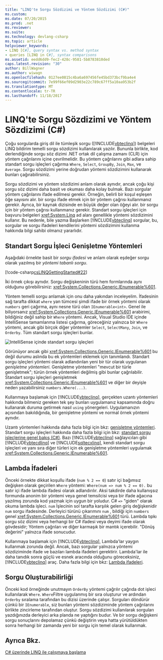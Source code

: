 ```yaml
---
title: "LINQ'te Sorgu Sözdizimi ve Yöntem Sözdizimi (C#)"
ms.custom: 
ms.date: 07/20/2015
ms.prod: .net
ms.reviewer: 
ms.suite: 
ms.technology: devlang-csharp
ms.topic: article
helpviewer_keywords:
- LINQ [C#], query syntax vs. method syntax
- queries [LINQ in C#], syntax comparisons
ms.assetid: eedd6dd9-fec2-428c-9581-5b8783810ded
caps.latest.revision: "30"
author: BillWagner
ms.author: wiwagn
ms.openlocfilehash: 0127ee0815c4ba6a697456fe45bd373bcf9ba4e4
ms.sourcegitcommit: 7e99f66ef09d2903e22c789c67ff5a10aa953b2f
ms.translationtype: MT
ms.contentlocale: tr-TR
ms.lasthandoff: 11/18/2017
---
```

# <a name="query-syntax-and-method-syntax-in-linq-c"></a>LINQ'te Sorgu Sözdizimi ve Yöntem Sözdizimi (C#)
Çoğu sorgularda giriş dil ile tümleşik sorgu ([!INCLUDE[vbteclinq](~/includes/vbteclinq-md.md)]) belgeleri LINQ bildirim temelli sorgu sözdizimi kullanılarak yazılır. Bununla birlikte, kod derlendiğinde sorgu söz dizimi .NET ortak dil çalışma zamanı (CLR) için yöntem çağrılarını içine çevrilmelidir. Bu yöntem çağrılarını gibi adlara sahip standart sorgu işleçleri çağırma `Where`, `Select`, `GroupBy`, `Join`, `Max`, ve `Average`. Sorgu sözdizimi yerine doğrudan yöntemi sözdizimini kullanarak bunları çağırabilirsiniz.  
  
 Sorgu sözdizimi ve yöntem sözdizimi anlam olarak aynıdır, ancak çoğu kişi sorgu söz dizimi daha basit ve okuması daha kolay bulmak. Bazı sorgular yöntem çağrılarını ifade edilmesi gerekir. Örneğin, belirli bir koşul eşleşen öğe sayısını alır. bir sorgu ifade etmek için bir yöntem çağrısı kullanmanız gerekir. Ayrıca, bir kaynak dizisinde en büyük değer olan öğeyi alır. bir sorgu için bir yöntem çağrısı kullanmanız gerekir. Standart sorgu işleçleri için başvuru belgeleri <xref:System.Linq> ad alanı genellikle yöntemi sözdizimini kullanır. Bu nedenle, bile yazma Başlarken [!INCLUDE[vbteclinq](~/includes/vbteclinq-md.md)] sorgular, bu, sorgular ve sorgu ifadeleri kendilerini yöntemi sözdizimini kullanma hakkında bilgi sahibi olmanız yararlıdır.  
  
## <a name="standard-query-operator-extension-methods"></a>Standart Sorgu İşleci Genişletme Yöntemleri  
 Aşağıdaki örnekte basit bir *sorgu ifadesi* ve anlam olarak eşdeğer sorgu olarak yazılmış bir *yöntemi tabanlı sorgu*.  
  
 [!code-csharp[csLINQGettingStarted#22](../../../../csharp/programming-guide/concepts/linq/codesnippet/CSharp/query-syntax-and-method-syntax-in-linq_1.cs)]  
  
 İki örnek çıkışı aynıdır. Sorgu değişkeninin türü hem formlarında aynı olduğunu görebilirsiniz: <xref:System.Collections.Generic.IEnumerable%601>.  
  
 Yöntem temelli sorgu anlamak için onu daha yakından inceleyelim. İfadesinin sağ tarafta dikkat `where` yan tümcesi şimdi ifade bir örnek yöntemi olarak `numbers` geri çağırma, aynı nesne türü olan `IEnumerable<int>`. Genel ile biliyorsanız <xref:System.Collections.Generic.IEnumerable%601> arabirimi, bildiğiniz değil sahip bir `Where` yöntemi. Ancak, Visual Studio IDE içinde IntelliSense tamamlanma listesi çağırma, göreceğiniz yalnızca bir `Where` yöntemi, ancak gibi birçok diğer yöntemler `Select`, `SelectMany`, `Join`, ve `Orderby`. Tüm standart sorgu işleçleri bunlar.  
  
 ![IntelliSense içinde standart sorgu işleçleri](../../../../csharp/programming-guide/concepts/linq/media/standardqueryops.png "StandardQueryOps")  
  
 Görünüyor ancak gibi <xref:System.Collections.Generic.IEnumerable%601> bu değil durumu aslında bu ek yöntemleri eklemek için tanımlandı. Standart sorgu işleçleri yöntemi olarak adlandırılan yeni bir tür olarak uygulanan *genişletme yöntemleri*. Genişletme yöntemleri "mevcut bir türle genişletmek"; türün örnek yöntemleri değilmiş gibi bunlar çağrılabilir. Standart sorgu işleçleri genişletmek <xref:System.Collections.Generic.IEnumerable%601> ve diğer bir deyişle neden yazabilirsiniz `numbers.Where(...)`.  
  
 Kullanmaya başlamak için [!INCLUDE[vbteclinq](~/includes/vbteclinq-md.md)], gerçekten uzantı yöntemleri hakkında bilmeniz gereken tek şey bunları uygulamanız kapsamında doğru kullanarak duruma getirmek nasıl `using` yönergeleri. Uygulamanızın açısından bakıldığında, bir genişletme yöntemi ve normal örnek yöntemi aynıdır.  
  
 Uzantı yöntemleri hakkında daha fazla bilgi için bkz: [genişletme yöntemleri](../../../../csharp/programming-guide/classes-and-structs/extension-methods.md). Standart sorgu işleçleri hakkında daha fazla bilgi için bkz: [standart sorgu işleçlerine genel bakış (C#)](../../../../csharp/programming-guide/concepts/linq/standard-query-operators-overview.md). Bazı [!INCLUDE[vbteclinq](~/includes/vbteclinq-md.md)] sağlayıcıları gibi [!INCLUDE[vbtecdlinq](~/includes/vbtecdlinq-md.md)] ve [!INCLUDE[sqltecxlinq](~/includes/sqltecxlinq-md.md)], kendi standart sorgu işleçleri ve yanı sıra diğer türleri için ek genişletme yöntemleri uygulamak <xref:System.Collections.Generic.IEnumerable%601>.  
  
## <a name="lambda-expressions"></a>Lambda İfadeleri  
 Önceki örnekte dikkat koşullu ifade (`num % 2 == 0`) satır içi bağımsız değişken olarak geçirilen `Where` yöntemi: `Where(num => num % 2 == 0).` bu satır içi ifade lambda ifadesi olarak adlandırılır. Aksi takdirde daha kullanışsız formunda anonim bir yöntemi veya genel temsilcisi veya bir ifade ağacına yazılmış zorunda kod yazmak için uygun bir yoludur. C# `=>` "giden" olarak okuma lambda işleci. `num` İşlecinin sol tarafta karşılık gelen giriş değişkenidir `num` sorgu ifadesinde. Derleyici türünü çıkarımını `num` , bildiği için `numbers` genel <xref:System.Collections.Generic.IEnumerable%601> türü. Lambda tıpkı sorgu söz dizimi veya herhangi bir C# ifadesi veya deyimi ifade olarak gövdesidir; Yöntem çağrıları ve diğer karmaşık bir mantık içerebilir. "Dönüş değerini" yalnızca ifade sonucudur.  
  
 Kullanmaya başlamak için [!INCLUDE[vbteclinq](~/includes/vbteclinq-md.md)], Lambda'lar yaygın kullanmak zorunda değil. Ancak, bazı sorgular yalnızca yöntemi sözdiziminde ifade ve bazıları lambda ifadeleri gerektirir. Lambda'lar ile daha tanıdık sonra güçlü ve esnek aracında olduğunu göreceksiniz, [!INCLUDE[vbteclinq](~/includes/vbteclinq-md.md)] araç. Daha fazla bilgi için bkz: [Lambda ifadeleri](../../../../csharp/programming-guide/statements-expressions-operators/lambda-expressions.md).  
  
## <a name="composability-of-queries"></a>Sorgu Oluşturabilirliği  
 Önceki kod örneğinde unutmayın `OrderBy` yöntemi çağrılır çağrıda dot işleci kullanılarak `Where`. `Where`Filtre uygulanmış bir sıra oluşturur ve ardından `Orderby` sıralama tarafından bu dizisi üzerinde çalışır. Sorguları döndürür çünkü bir `IEnumerable`, siz bunları yöntemi sözdiziminde yöntem çağrılarını birlikte zincirleme tarafından oluştur. Sorgu sözdizimi kullanılarak sorguları yazdığınızda derleyici arka planda ne yaptığını budur. Ve bir sorgu değişkeni sorgu sonuçlarını depolamaz çünkü değiştirin veya hatta yürütüldükten sonra herhangi bir zamanda yeni bir sorgu için temel olarak kullanmak.  
  
## <a name="see-also"></a>Ayrıca Bkz.  
 [C# üzerinde LINQ ile çalışmaya başlama](../../../../csharp/programming-guide/concepts/linq/getting-started-with-linq.md)

